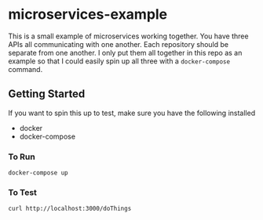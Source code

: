 # microservices-example

This is a small example of microservices working together. You have three APIs all communicating with one another. Each repository should be separate from one another. I only put them all together in this repo as an example so that I could easily spin up all three with a `docker-compose` command.

## Getting Started

If you want to spin this up to test, make sure you have the following installed

- docker
- docker-compose

### To Run

`docker-compose up`

### To Test

`curl http://localhost:3000/doThings`

